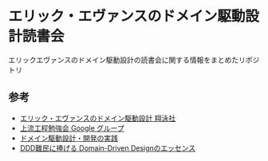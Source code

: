 エリック・エヴァンスのドメイン駆動設計読書会
============================================

エリックエヴァンスのドメイン駆動設計の読書会に関する情報をまとめたリポジトリ

参考
----

* [エリック・エヴァンスのドメイン駆動設計 翔泳社](http://books.shoeisha.co.jp/book/b82520.html)
* [上流工程勉強会 Google グループ](https://sites.google.com/site/upprocess/)
* [ドメイン駆動設計・開発の実践](http://www.infoq.com/jp/articles/ddd-in-practice)
* [DDD難民に捧げる Domain-Driven Designのエッセンス](http://www.ogis-ri.co.jp/otc/hiroba/technical/DDDEssence/)

